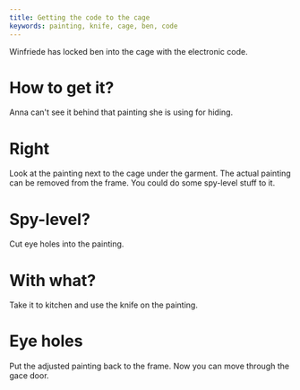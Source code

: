 ```yaml
---
title: Getting the code to the cage
keywords: painting, knife, cage, ben, code
---
```


Winfriede has locked ben into the cage with the electronic code.

# How to get it?
Anna can't see it behind that painting she is using for hiding.

# Right
Look at the painting next to the cage under the garment. The actual painting can be removed from the frame. You could do some spy-level stuff to it.

# Spy-level?
Cut eye holes into the painting.

# With what?
Take it to kitchen and use the knife on the painting.

# Eye holes
Put the adjusted painting back to the frame. Now you can move through the gace door.
